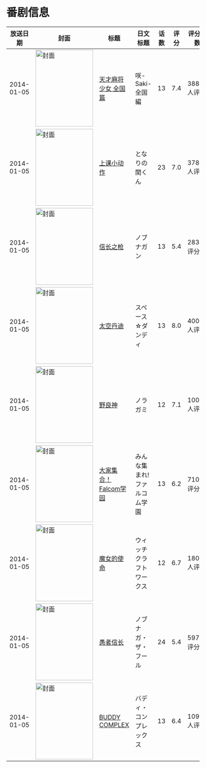 # 番剧信息

|放送日期|封面|标题|日文标题|话数|评分|评分人数|
|---|---|---|---|---|---|---|
|2014-01-05|<img src="https://lain.bgm.tv/pic/cover/c/50/fa/52606_detm8.jpg" alt="封面" style="width:150px;height:200px;object-fit:cover;">|[天才麻将少女 全国篇](https://bangumi.tv/subject/52606)|咲-Saki- 全国編|13|7.4|3888人评分|
|2014-01-05|<img src="https://lain.bgm.tv/pic/cover/c/53/47/69103_1lq04.jpg" alt="封面" style="width:150px;height:200px;object-fit:cover;">|[上课小动作](https://bangumi.tv/subject/69103)|となりの関くん|23|7.0|3786人评分|
|2014-01-05|<img src="https://lain.bgm.tv/pic/cover/c/27/9d/79802_opjej.jpg" alt="封面" style="width:150px;height:200px;object-fit:cover;">|[信长之枪](https://bangumi.tv/subject/79802)|ノブナガン|13|5.4|283人评分|
|2014-01-05|<img src="https://lain.bgm.tv/pic/cover/c/61/62/80864_refoz.jpg" alt="封面" style="width:150px;height:200px;object-fit:cover;">|[太空丹迪](https://bangumi.tv/subject/80864)|スペース☆ダンディ|13|8.0|4002人评分|
|2014-01-05|<img src="https://lain.bgm.tv/pic/cover/c/ee/de/82572_PNW44.jpg" alt="封面" style="width:150px;height:200px;object-fit:cover;">|[野良神](https://bangumi.tv/subject/82572)|ノラガミ|12|7.1|10087人评分|
|2014-01-05|<img src="https://lain.bgm.tv/pic/cover/c/6d/45/84493_71698.jpg" alt="封面" style="width:150px;height:200px;object-fit:cover;">|[大家集合！Falcom学园](https://bangumi.tv/subject/84493)|みんな集まれ! ファルコム学園|13|6.2|710人评分|
|2014-01-05|<img src="https://lain.bgm.tv/pic/cover/c/03/40/87113_3Jsn9.jpg" alt="封面" style="width:150px;height:200px;object-fit:cover;">|[魔女的使命](https://bangumi.tv/subject/87113)|ウィッチクラフトワークス|12|6.7|1806人评分|
|2014-01-05|<img src="https://lain.bgm.tv/pic/cover/c/b5/80/87625_kMGGz.jpg" alt="封面" style="width:150px;height:200px;object-fit:cover;">|[愚者信长](https://bangumi.tv/subject/87625)|ノブナガ・ザ・フール|24|5.4|597人评分|
|2014-01-05|<img src="https://lain.bgm.tv/pic/cover/c/81/f7/89511_00IGg.jpg" alt="封面" style="width:150px;height:200px;object-fit:cover;">|[BUDDY COMPLEX](https://bangumi.tv/subject/89511)|バディ・コンプレックス|13|6.4|1092人评分|
